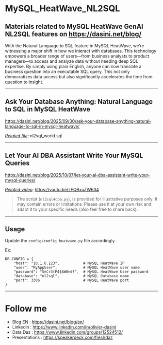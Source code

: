 # MySQL_HeatWave_NL2SQL
Materials related to MySQL HeatWave GenAI NL2SQL features on https://dasini.net/blog/
---
With the Natural Language to SQL feature in MySQL HeatWave, we’re witnessing a major shift in how we interact with databases. This technology empowers a broader range of users—from business analysts to product managers—to access and analyze data without needing deep SQL expertise. By simply using plain English, anyone can now translate a business question into an executable SQL query. This not only democratizes data access but also significantly accelerates the time from question to insight.


----


## Ask Your Database Anything: Natural Language to SQL in MySQL HeatWave
https://dasini.net/blog/2025/09/30/ask-your-database-anything-natural-language-to-sql-in-mysql-heatwave/

_<ins>Related file</ins>_: nl2sql_world.sql

----

## Let Your AI DBA Assistant Write Your MySQL Queries
https://dasini.net/blog/2025/10/07/let-your-ai-dba-assistant-write-your-mysql-queries/

_<ins>Related video</ins>_:
https://youtu.be/zFQBxuZW634



> The script (```nl2sql4dba.py```), is provided for illustrative purposes only. It may contain errors or limitations. Please use it at your own risk and adapt it to your specific needs (also feel free to share back).
----
## Usage
Update the ```config/config_heatwave.py``` file accordingly.

Ex:
```
DB_CONFIG = {
    "host": "10.1.0.123",           # MySQL HeatWave IP
    "user": "MyAppUser",            # MySQL HeatWave user name
    "password": "SeCr3(P4$$W0rd!",  # MySQL HeatWave User password
    "database": "nl2sql",           # MySQL Database name
    "port": 3306                    # MySQL HeatWave port
}

```


---------------------------------

# Follow me
* Blog EN            : https://dasini.net/blog/en/
* Linkedin           : https://www.linkedin.com/in/olivier-dasini
* Data Daz           : https://www.linkedin.com/groups/12524512/
* Presentations      : https://speakerdeck.com/freshdaz
